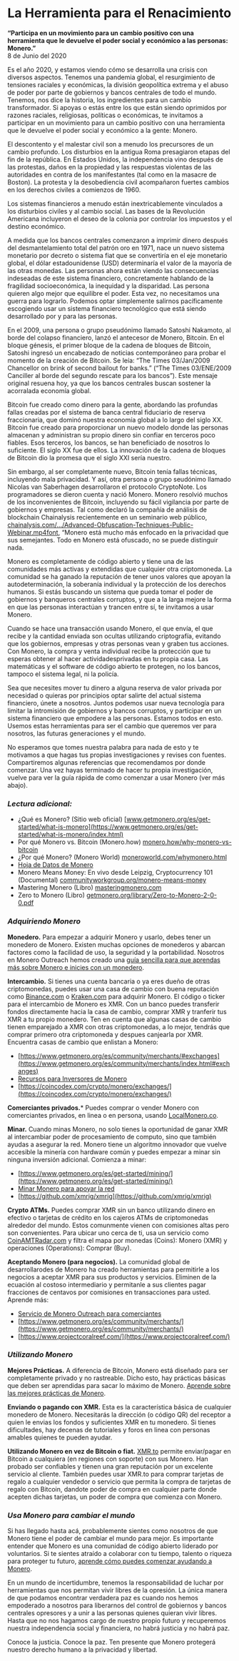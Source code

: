 # La Herramienta para el Renacimiento  

**“Participa en un movimiento para un cambio positivo con una herramienta que le devuelve el poder social y económico a las personas: Monero.”**  
8 de Junio del 2020  

Es el año 2020, y estamos viendo cómo se desarrolla una crisis con diversos aspectos. Tenemos una pandemia global, el resurgimiento de tensiones raciales y económicas, la división geopolítica extrema y el abuso de poder por parte de gobiernos y bancos centrales de todo el mundo. Tenemos, nos dice la historia, los ingredientes para un cambio transformador. Si apoyas o estás entre los que están siendo oprimidos por razones raciales, religiosas, políticas o económicas, te invitamos a participar en un movimiento para un cambio positivo con una herramienta que le devuelve el poder social y económico a la gente: Monero.  

El descontento y el malestar civil son a menudo los precursores de un cambio profundo. Los disturbios en la antigua Roma presagiaron etapas del fin de la república. En Estados Unidos, la independencia vino después de las protestas, daños en la propiedad y las respuestas violentas de las autoridades en contra de los manifestantes (tal como en la masacre de Boston). La protesta y la desobediencia civil acompañaron fuertes cambios en los derechos civiles a comienzos de 1960.  

Los sistemas financieros a menudo están inextricablemente vinculados a los disturbios civiles y al cambio social. Las bases de la Revolución Americana incluyeron el deseo de la colonia por controlar los impuestos y el destino económico.  

A medida que los bancos centrales comenzaron a imprimir dinero después del desmantelamiento total del patrón oro en 1971, nace un nuevo sistema monetario por decreto o sistema fiat que se convertiría en el eje monetario global, el dólar estadounidense (USD) determinaría el valor de la mayoría de las otras monedas. Las personas ahora están viendo las consecuencias indeseadas de este sistema financiero, concretamente hablando de la fragilidad socioeconómica, la inequidad y la disparidad. Las persona quieren algo mejor que equilibre el poder. Esta vez, no necesitamos una guerra para lograrlo. Podemos optar simplemente salirnos pacíficamente escogiendo usar un sistema financiero tecnológico que está siendo desarrollado por y para las personas.  

En el 2009, una persona o grupo pseudónimo llamado Satoshi Nakamoto, al borde del colapso financiero, lanzó el antecesor de Monero, Bitcoin. En el bloque génesis, el primer bloque de la cadena de bloques de Bitcoin, Satoshi ingresó un encabezado de noticias contemporáneo para probar el momento de la creación de Bitcoin. Se leía: “The Times 03/Jan/2009 Chancellor on brink of second bailout for banks.” (“The Times 03/ENE/2009 Canciller al borde del segundo rescate para los bancos”). Este mensaje original resuena hoy, ya que los bancos centrales buscan sostener la acorralada economía global.  

Bitcoin fue creado como dinero para la gente, abordando las profundas fallas creadas por el sistema de banca central fiduciario de reserva fraccionaria, que dominó nuestra economía global a lo largo del siglo XX. Bitcoin fue creado para proporcionar un nuevo modelo donde las personas almacenan y administran su propio dinero sin confiar en terceros poco fiables. Esos terceros, los bancos, se han beneficiado de nosotros lo suficiente. El siglo XX fue de ellos. La innovación de la cadena de bloques de Bitcoin dio la promesa que el siglo XXI sería nuestro.  

Sin embargo, al ser completamente nuevo, Bitcoin tenía fallas técnicas, incluyendo mala privacidad. Y así, otra persona o grupo seudónimo llamado Nicolas van Saberhagen desarrollaron el protocolo CryptoNote. Los programadores se dieron cuenta y nació Monero. Monero resolvió muchos de los inconvenientes de Bitcoin, incluyendo su fácil vigilancia por parte de gobiernos y empresas. Tal como declaró la compañía de análisis de blockchain Chainalysis recientemente en un seminario web público, [chainalysis.com/.../Advanced-Obfuscation-Techniques-Public-Webinar.mp4font](https://go.chainalysis.com/rs/503-FAP-074/images/Advanced-Obfuscation-Techniques-Public-Webinar.mp4), “Monero está mucho más enfocado en la privacidad que sus semejantes. Todo en Monero está ofuscado, no se puede distinguir nada.  

Monero es completamente de código abierto y tiene una de las comunidades más activas y extendidas que cualquier otra criptomoneda. La comunidad se ha ganado la reputación de tener unos valores que apoyan la autodeterminación, la soberanía individual y la protección de los derechos humanos. Si estás buscando un sistema que pueda tomar el poder de gobiernos y banqueros centrales corruptos, y que a la larga mejore la forma en que las personas interactúan y trancen entre sí, te invitamos a usar Monero.  

Cuando se hace una transacción usando Monero, el que envía, el que recibe y la cantidad enviada son ocultas utilizando criptografía, evitando que los gobiernos, empresas y otras personas vean y graben tus acciones. Con Monero, la compra y venta individual recibe la protección que tu esperas obtener al hacer actividadesprivadas en tu propia casa. Las matemáticas y el software de código abierto te protegen, no los bancos, tampoco el sistema legal, ni la policía.  

Sea que necesites mover tu dinero a alguna reserva de valor privada por necesidad o quieras por principios optar salirte del actual sistema financiero, únete a nosotros. Juntos podemos usar nueva tecnología para limitar la intromisión de gobiernos y bancos corruptos, y participar en un sistema financiero que empodere a las personas. Estamos todos en esto. Usemos estas herramientas para ser el cambio que queremos ver para nosotros, las futuras generaciones y el mundo.  

No esperamos que tomes nuestra palabra para nada de esto y te motivamos a que hagas tus propias investigaciones y revises con fuentes. Compartiremos algunas referencias que recomendamos por donde comenzar. Una vez hayas terminado de hacer tu propia investigación, vuelve para ver la guía rápida de como comenzar a usar Monero (ver más abajo).  

### _Lectura adicional:_  

- ¿Qué es Monero? (Sitio web oficial) [www.getmonero.org/es/get-started/what-is-monero](https://www.getmonero.org/es/get-started/what-is-monero/index.html)  
- Por qué Monero vs. Bitcoin (Monero.how) [monero.how/why-monero-vs-bitcoin](https://www.monero.how/why-monero-vs-bitcoin)  
- ¿Por qué Monero? (Monero World) [moneroworld.com/whymonero.html](https://moneroworld.com/whymonero.html)  
- [Hoja de Datos de Monero](https://www.monerooutreach.org/monero-hoja-datos.html)  
- Monero Means Money: En vivo desde Leipzig, Cryptocurrency 101 (Documental) [communityworkgroup.org/monero-means-money](https://www.communityworkgroup.org/monero-means-money)  
- Mastering Monero (Libro) [masteringmonero.com](https://masteringmonero.com/)  
- Zero to Monero (Libro) [getmonero.org/library/Zero-to-Monero-2-0-0.pdf](https://www.getmonero.org/library/Zero-to-Monero-2-0-0.pdf)  

### _Adquiriendo Monero_  

**Monedero.** Para empezar a adquirir Monero y usarlo, debes tener un monedero de Monero. Existen muchas opciones de monederos y abarcan factores como la facilidad de uso, la seguridad y la portabilidad. Nosotros en Monero Outreach hemos creado una [guía sencilla para que aprendas más sobre Monero e inicies con un monedero](https://www.monerooutreach.org/cuentos/monedero-de-monero.html).  

**Intercambio.** Si tienes una cuenta bancaria o ya eres dueño de otras criptomonedas, puedes usar una casa de cambio con buena reputación como [Binance.com](https://www.binance.com/es) o [Kraken.com](https://www.kraken.com/) para adquirir Monero. El código o ticker para el intercambio de Monero es XMR. Con un banco puedes transferir fondos directamente hacia la casa de cambio, comprar XMR y tranferir tus XMR a tu propio monedero. Ten en cuenta que algunas casas de cambio tienen emparejado a XMR con otras criptomonedas, a lo mejor, tendrás que comprar primero otra criptomoneda y despues canjearla por XMR. Encuentra casas de cambio que enlistan a Monero:  

- [https://www.getmonero.org/es/community/merchants/#exchanges](https://www.getmonero.org/es/community/merchants/index.html#exchanges)  
- [Recursos para Inversores de Monero](https://www.monerooutreach.org/investors/)  
- [https://coincodex.com/crypto/monero/exchanges/](https://coincodex.com/crypto/monero/exchanges/)  

**Comerciantes privados.*** Puedes comprar o vender Monero con comerciantes privados, en linea o en persona, usando [LocalMonero.co](https://localmonero.co/).  

**Minar.** Cuando minas Monero, no solo tienes la oportunidad de ganar XMR al intercambiar poder de procesamiento de computo, sino que también ayudas a asegurar la red. Monero tiene un algoritmo innovador que vuelve accesible la minería con hardware común y puedes empezar a minar sin ninguna inversión adicional. Comienza a minar:  

- [https://www.getmonero.org/es/get-started/mining/](https://www.getmonero.org/es/get-started/mining/)  
- [Minar Monero para apoyar la red](https://www.monerooutreach.org/mejores_practicas_monero/mina-para-apoyar-la-red.html)  
- [https://github.com/xmrig/xmrig](https://github.com/xmrig/xmrig)  

**Crypto ATMs.** Puedes comprar XMR sin un banco utilizando dinero en efectivo o tarjetas de crédito en los cajeros ATMs de criptomonedas alrededor del mundo. Estos comunmente vienen con comisiones altas pero son convenientes. Para ubicar uno cerca de ti, usa un servicio como [CoinAMTRadar.com](https://coinatmradar.com/) y filtra el mapa por monedas (Coins): Monero (XMR) y operaciones (Operations): Comprar (Buy).  

**Aceptando Monero (para negocios).** La comunidad global de desarrollarodes de Monero ha creado herramientas para permitirle a los negocios a aceptar XMR para sus productos y servicios. Eliminen de la ecuación al costoso intermediario y permitanle a sus clientes pagar fracciones de centavos por comisiones en transacciones para usted. Aprende más:  

- [Servicio de Monero Outreach para comerciantes](https://www.monerooutreach.org/merchants/)  
- [https://www.getmonero.org/es/community/merchants/](https://www.getmonero.org/es/community/merchants/)  
- [https://www.projectcoralreef.com/](https://www.projectcoralreef.com/)  

### _Utilizando Monero_  

**Mejores Prácticas.** A diferencia de Bitcoin, Monero está diseñado para ser completamente privado y no rastreable. Dicho esto, hay prácticas básicas que deben ser aprendidas para sacar lo máximo de Monero. [Aprende sobre las mejores prácticas de Monero](https://www.monerooutreach.org/mejores_practicas_monero/).  

**Enviando o pagando con XMR.** Esta es la característica básica de cualquier monedero de Monero. Necesitarás la dirección (o código QR) del receptor a quien le envias los fondos y suficientes XMR en tu monedero. Si tienes dificultades, hay decenas de tutoriales y foros en linea con personas amables quienes te pueden ayudar.  

**Utilizando Monero en vez de Bitcoin o fiat.** [XMR.to](https://xmr.to/) permite enviar/pagar en Bitcoin a cualquiera (en regiones con soporte) con sus Monero. Han probado ser confiables y tienen una gran reputación por un excelente servicio al cliente. También puedes usar XMR.to para comprar tarjetas de regalo a cualquier vendedor o servicio que permita la compra de tarjetas de regalo con Bitcoin, dandote poder de compra en cualquier parte donde acepten dichas tarjetas, un poder de compra que comienza con Monero.  

### _Usa Monero para cambiar el mundo_  

Si has llegado hasta acá, probablemente sientes como nosotros de que Monero tiene el poder de cambiar el mundo para mejor. Es importante entender que Monero es una comunidad de código abierto liderado por voluntarios. Si te sientes atraído a colaborar con tu tiempo, talento o riqueza para proteger tu futuro, [aprende cómo puedes comenzar ayudando a Monero](https://www.monerooutreach.org/cuentos/empezando-ayudar-monero.html).  

En un mundo de incertidumbre, tenemos la responsabilidad de luchar por herramientas que nos permitan vivir libres de la opresión. La única manera de que podamos encontrar verdadera paz es cuando nos hemos empoderado a nosotros para liberarnos del control de gobiernos y bancos centrales opresores y a unir a las personas quienes quieran vivir libres. Hasta que no nos hagamos cargo de nuestro propio futuro y recuperemos nuestra independencia social y financiera, no habrá justicia y no habrá paz.  

Conoce la justicia. Conoce la paz. Ten presente que Monero protegerá nuestro derecho humano a la privacidad y libertad.  
